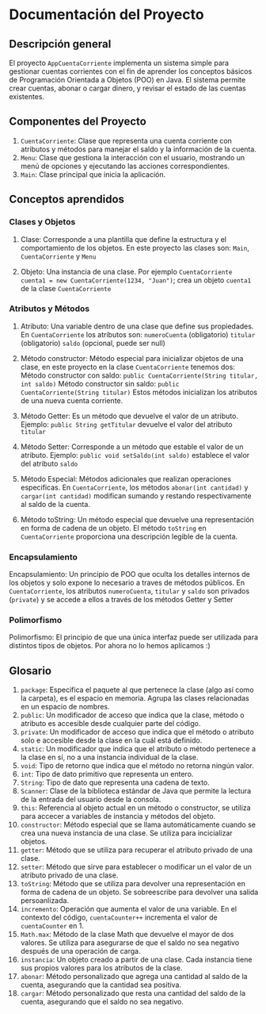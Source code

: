 # Documentación del Proyecto 

## Descripción general 
El proyecto `AppCuentaCorriente` implementa un sistema simple para gestionar cuentas corrientes 
con el fin de aprender los conceptos básicos de Programación Orientada a Objetos (POO) en Java.
El sistema permite crear cuentas, abonar o cargar dinero, y revisar el estado de las cuentas existentes. 

## Componentes del Proyecto
1. `CuentaCorriente`: Clase que representa una cuenta corriente con atributos y métodos para manejar el saldo y la información de la cuenta.
2. `Menu`: Clase que gestiona la interacción con el usuario, mostrando un menú de opciones y ejecutando las acciones correspondientes.
3. `Main`: Clase principal que inicia la aplicación.

## Conceptos aprendidos 

### Clases y Objetos

1. Clase: Corresponde a una plantilla que define la estructura y el comportamiento de los objetos. 
En este proyecto las clases son: `Main`, `CuentaCorriente` y `Menu`

2. Objeto: Una instancia de una clase. Por ejemplo `CuentaCorriente cuenta1 = new CuentaCorriente(1234, "Juan")`; crea un objeto `cuenta1` de la clase `CuentaCorriente`

### Atributos y Métodos 

1. Atributo: Una variable dentro de una clase que define sus propiedades.
  En `CuentaCorriente` los atributos son:
    `numeroCuenta` (obligatorio)
    `titular` (obligatorio)
    `saldo` (opcional, puede ser null)

2. Método constructor: Método especial para inicializar objetos de una clase, en este proyecto en la clase `CuentaCorriente` tenemos dos:
    Método constructor con saldo: `public CuentaCorriente(String titular, int saldo)` 
    Método constructor sin saldo: `public CuentaCorriente(String titular)`
   Estos métodos inicializan los atributos de una nueva cuenta corriente.

3. Método Getter: Es un método que devuelve el valor de un atributo.
    Ejemplo: `public String getTitular` devuelve el valor del atributo `titular`

4. Método Setter: Corresponde a un método que estable el valor de un atributo.
    Ejemplo: `public void setSaldo(int saldo)` establece el valor del atributo `saldo`

5. Método Especial: Métodos adicionales que realizan operaciones especificas.
    En `CuentaCorriente`, los métodos `abonar(int cantidad)` y `cargar(int cantidad)` modifican sumando y restando respectivamente al saldo de la cuenta.

6. Método toString: Un método especial que devuelve una representación en forma de cadena de un objeto.
     El método `toString` en `CuentaCorriente` proporciona una descripción legible de la cuenta.

### Encapsulamiento

Encapsulamiento: Un principio de POO que oculta los detalles internos de los objetos y solo expone lo necesario a traves de métodos públicos.
En `CuentaCorriente`, los atributos `numeroCuenta`, `titular` y `saldo` son privados (`private`) y se accede a ellos a través de los métodos Getter y Setter

### Polimorfismo 

Polimorfismo: El principio de que una única interfaz puede ser utilizada para distintos tipos de objetos. Por ahora no lo hemos aplicamos :)

## Glosario 

1. `package`: Especifica el paquete al que pertenece la clase (algo así como la carpeta), es el espacio en memoria. Agrupa las clases relacionadas en un espacio de nombres.
2. `public`: Un modificador de acceso que indica que la clase, método o atributo es accesible desde cualquier parte del código.
3. `private`: Un modificador de acceso que indica que el método o atributo solo e accesible desde la clase en la cuál está definido.
4. `static`: Un modificador que indica que el atributo o método pertenece a la clase en sí, no a una instancia individual de la clase.
5. `void`: Tipo de retorno que indica que el método no retorna ningún valor.
6. `int`: Tipo de dato primitivo que representa un entero.
7. `String`: Tipo de dato que representa una cadena de texto.
8. `Scanner`: Clase de la biblioteca estándar de Java que permite la lectura de la entrada del usuario desde la consola.
9. `this`: Referencia al objeto actual en un método o constructor, se utiliza para accecer a variables de instancia y métodos del objeto.
10. `constructor`: Método especial que se llama automáticamente cuando se crea una nueva instancia de una clase. Se utiliza para incicializar objetos.
11. `getter`: Método que se utiliza para recuperar el atributo privado de una clase.
12. `setter`: Método que sirve para establecer o modificar un el valor de un atributo privado de una clase.
13. `toString`: Método que se utiliza para devolver una representación en forma de cadena de un objeto. Se sobreescribe para devolver una salida persoanlizada.
14. `incremento`: Operación que aumenta el valor de una variable. En el contexto del código, `cuentaCounter++` incrementa el valor de `cuentaCounter` en 1.
15. `Math.max`: Método de la clase Math que devuelve el mayor de dos valores. Se utiliza para asegurarse de que el saldo no sea negativo después de una operación de carga.
16. `instancia`: Un objeto creado a partir de una clase. Cada instancia tiene sus propios valores para los atributos de la clase.
17. `abonar`: Método personalizado que agrega una cantidad al saldo de la cuenta, asegurando que la cantidad sea positiva.
18. `cargar`: Método personalizado que resta una cantidad del saldo de la cuenta, asegurando que el saldo no sea negativo.

